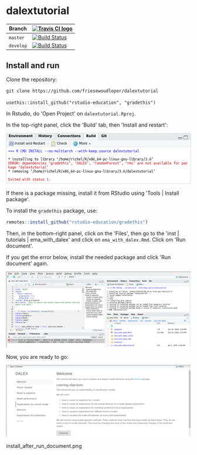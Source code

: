 # dalextutorial

Branch   |[![Travis CI logo](pics/TravisCI.png)](https://travis-ci.org)
---------|------------------------------------------------------------------------------------------------------------------------------------------------
`master` |[![Build Status](https://travis-ci.org/richelbilderbeek/dalextutorial.svg?branch=master)](https://travis-ci.org/richelbilderbeek/dalextutorial)
`develop`|[![Build Status](https://travis-ci.org/richelbilderbeek/dalextutorial.svg?branch=develop)](https://travis-ci.org/richelbilderbeek/dalextutorial)

## Install and run

Clone the repository:

```
git clone https://github.com/friesewoudloper/dalextutorial

usethis::install_github("rstudio-education", "gradethis")
```

In Rstudio, do 'Open Project' on `dalextutorial.Rproj`.

In the top-right panel, click the 'Build' tab, then 'Install and restart':

![](install.png)

If there is a package missing, install it from RStudio 
using 'Tools | Install package'.

To install the `gradethis` package, use:

```r
remotes::install_github("rstudio-education/gradethis")
```

Then, in the bottom-right panel, click on the 'Files', then go to the
'inst | tutorials | ema_with_dalex' and click on `ema_with_dalex.Rmd`.
Click om 'Run document'.

If you get the error below, install the needed package and click 'Run document' again.

![](install_after_run_document.png)

Now, you are ready to go:

![](start.png)



install_after_run_document.png

